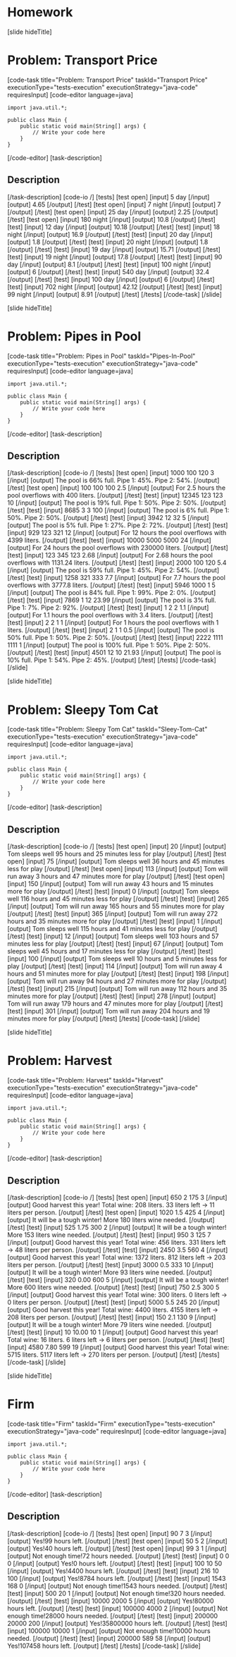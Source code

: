 # Homework

[slide hideTitle]
# Problem: Transport Price
[code-task title="Problem: Transport Price" taskId="Transport Price" executionType="tests-execution" executionStrategy="java-code" requiresInput]
[code-editor language=java]
```
import java.util.*;

public class Main {
    public static void main(String[] args) {
        // Write your code here
    }
}
```
[/code-editor]
[task-description]
## Description


[/task-description]
[code-io /]
[tests]
[test open]
[input]
5
day
[/input]
[output]
4.65
[/output]
[/test]
[test open]
[input]
7
night
[/input]
[output]
7
[/output]
[/test]
[test open]
[input]
25
day
[/input]
[output]
2.25
[/output]
[/test]
[test open]
[input]
180
night
[/input]
[output]
10.8
[/output]
[/test]
[test]
[input]
12
day
[/input]
[output]
10.18
[/output]
[/test]
[test]
[input]
18
night
[/input]
[output]
16.9
[/output]
[/test]
[test]
[input]
20
day
[/input]
[output]
1.8
[/output]
[/test]
[test]
[input]
20
night
[/input]
[output]
1.8
[/output]
[/test]
[test]
[input]
19
day
[/input]
[output]
15.71
[/output]
[/test]
[test]
[input]
19
night
[/input]
[output]
17.8
[/output]
[/test]
[test]
[input]
90
day
[/input]
[output]
8.1
[/output]
[/test]
[test]
[input]
100
night
[/input]
[output]
6
[/output]
[/test]
[test]
[input]
540
day
[/input]
[output]
32.4
[/output]
[/test]
[test]
[input]
100
day
[/input]
[output]
6
[/output]
[/test]
[test]
[input]
702
night
[/input]
[output]
42.12
[/output]
[/test]
[test]
[input]
99
night
[/input]
[output]
8.91
[/output]
[/test]
[/tests]
[/code-task]
[/slide]

[slide hideTitle]
# Problem: Pipes in Pool
[code-task title="Problem: Pipes in Pool" taskId="Pipes-In-Pool" executionType="tests-execution" executionStrategy="java-code" requiresInput]
[code-editor language=java]
```
import java.util.*;

public class Main {
    public static void main(String[] args) {
        // Write your code here
    }
}
```
[/code-editor]
[task-description]
## Description

[/task-description]
[code-io /]
[tests]
[test open]
[input]
1000
100
120
3
[/input]
[output]
The pool is 66% full. Pipe 1: 45%. Pipe 2: 54%.
[/output]
[/test]
[test open]
[input]
100
100
100
2.5
[/input]
[output]
For 2.5 hours the pool overflows with 400 liters.
[/output]
[/test]
[test]
[input]
12345
123
123
10
[/input]
[output]
The pool is 19% full. Pipe 1: 50%. Pipe 2: 50%.
[/output]
[/test]
[test]
[input]
8685
3
3
100
[/input]
[output]
The pool is 6% full. Pipe 1: 50%. Pipe 2: 50%.
[/output]
[/test]
[test]
[input]
3942
12
32
5
[/input]
[output]
The pool is 5% full. Pipe 1: 27%. Pipe 2: 72%.
[/output]
[/test]
[test]
[input]
929
123
321
12
[/input]
[output]
For 12 hours the pool overflows with 4399 liters.
[/output]
[/test]
[test]
[input]
10000
5000
5000
24
[/input]
[output]
For 24 hours the pool overflows with 230000 liters.
[/output]
[/test]
[test]
[input]
123
345
123
2.68
[/input]
[output]
For 2.68 hours the pool overflows with 1131.24 liters.
[/output]
[/test]
[test]
[input]
2000
100
120
5.4
[/input]
[output]
The pool is 59% full. Pipe 1: 45%. Pipe 2: 54%.
[/output]
[/test]
[test]
[input]
1258
321
333
7.7
[/input]
[output]
For 7.7 hours the pool overflows with 3777.8 liters.
[/output]
[/test]
[test]
[input]
5946
1000
1
5
[/input]
[output]
The pool is 84% full. Pipe 1: 99%. Pipe 2: 0%.
[/output]
[/test]
[test]
[input]
7869
1
12
23.99
[/input]
[output]
The pool is 3% full. Pipe 1: 7%. Pipe 2: 92%.
[/output]
[/test]
[test]
[input]
1
2
2
1.1
[/input]
[output]
For 1.1 hours the pool overflows with 3.4 liters.
[/output]
[/test]
[test]
[input]
2
2
1
1
[/input]
[output]
For 1 hours the pool overflows with 1 liters.
[/output]
[/test]
[test]
[input]
2
1
1
0.5
[/input]
[output]
The pool is 50% full. Pipe 1: 50%. Pipe 2: 50%.
[/output]
[/test]
[test]
[input]
2222
1111
1111
1
[/input]
[output]
The pool is 100% full. Pipe 1: 50%. Pipe 2: 50%.
[/output]
[/test]
[test]
[input]
4501
12
10
21.93
[/input]
[output]
The pool is 10% full. Pipe 1: 54%. Pipe 2: 45%.
[/output]
[/test]
[/tests]
[/code-task]
[/slide]

[slide hideTitle]
# Problem: Sleepy Tom Cat
[code-task title="Problem: Sleepy Tom Cat" taskId="Sleey-Tom-Cat" executionType="tests-execution" executionStrategy="java-code" requiresInput]
[code-editor language=java]
```
import java.util.*;

public class Main {
    public static void main(String[] args) {
        // Write your code here
    }
}
```
[/code-editor]
[task-description]
## Description

[/task-description]
[code-io /]
[tests]
[test open]
[input]
20
[/input]
[output]
Tom sleeps well
95 hours and 25 minutes less for play
[/output]
[/test]
[test open]
[input]
75
[/input]
[output]
Tom sleeps well
36 hours and 45 minutes less for play
[/output]
[/test]
[test open]
[input]
113
[/input]
[output]
Tom will run away
3 hours and 47 minutes more for play
[/output]
[/test]
[test open]
[input]
150
[/input]
[output]
Tom will run away
43 hours and 15 minutes more for play
[/output]
[/test]
[test]
[input]
0
[/input]
[output]
Tom sleeps well
116 hours and 45 minutes less for play
[/output]
[/test]
[test]
[input]
265
[/input]
[output]
Tom will run away
165 hours and 55 minutes more for play
[/output]
[/test]
[test]
[input]
365
[/input]
[output]
Tom will run away
272 hours and 35 minutes more for play
[/output]
[/test]
[test]
[input]
1
[/input]
[output]
Tom sleeps well
115 hours and 41 minutes less for play
[/output]
[/test]
[test]
[input]
12
[/input]
[output]
Tom sleeps well
103 hours and 57 minutes less for play
[/output]
[/test]
[test]
[input]
67
[/input]
[output]
Tom sleeps well
45 hours and 17 minutes less for play
[/output]
[/test]
[test]
[input]
100
[/input]
[output]
Tom sleeps well
10 hours and 5 minutes less for play
[/output]
[/test]
[test]
[input]
114
[/input]
[output]
Tom will run away
4 hours and 51 minutes more for play
[/output]
[/test]
[test]
[input]
198
[/input]
[output]
Tom will run away
94 hours and 27 minutes more for play
[/output]
[/test]
[test]
[input]
215
[/input]
[output]
Tom will run away
112 hours and 35 minutes more for play
[/output]
[/test]
[test]
[input]
278
[/input]
[output]
Tom will run away
179 hours and 47 minutes more for play
[/output]
[/test]
[test]
[input]
301
[/input]
[output]
Tom will run away
204 hours and 19 minutes more for play
[/output]
[/test]
[/tests]
[/code-task]
[/slide]

[slide hideTitle]
# Problem: Harvest
[code-task title="Problem: Harvest" taskId="Harvest" executionType="tests-execution" executionStrategy="java-code" requiresInput]
[code-editor language=java]
```
import java.util.*;

public class Main {
    public static void main(String[] args) {
        // Write your code here
    }
}
```
[/code-editor]
[task-description]
## Description

[/task-description]
[code-io /]
[tests]
[test open]
[input]
650
2
175
3
[/input]
[output]
Good harvest this year! Total wine: 208 liters.
33 liters left -\> 11 liters per person.
[/output]
[/test]
[test open]
[input]
1020
1.5
425
4
[/input]
[output]
It will be a tough winter! More 180 liters wine needed.
[/output]
[/test]
[test]
[input]
525
1.75
300
2
[/input]
[output]
It will be a tough winter! More 153 liters wine needed.
[/output]
[/test]
[test]
[input]
950
3
125
7
[/input]
[output]
Good harvest this year! Total wine: 456 liters.
331 liters left -\> 48 liters per person.
[/output]
[/test]
[test]
[input]
2450
3.5
560
4
[/input]
[output]
Good harvest this year! Total wine: 1372 liters.
812 liters left -\> 203 liters per person.
[/output]
[/test]
[test]
[input]
3000
0.5
333
10
[/input]
[output]
It will be a tough winter! More 93 liters wine needed.
[/output]
[/test]
[test]
[input]
320
0.00
600
5
[/input]
[output]
It will be a tough winter! More 600 liters wine needed.
[/output]
[/test]
[test]
[input]
750
2.5
300
5
[/input]
[output]
Good harvest this year! Total wine: 300 liters.
0 liters left -\> 0 liters per person.
[/output]
[/test]
[test]
[input]
5000
5.5
245
20
[/input]
[output]
Good harvest this year! Total wine: 4400 liters.
4155 liters left -\> 208 liters per person.
[/output]
[/test]
[test]
[input]
150
2.1
130
9
[/input]
[output]
It will be a tough winter! More 79 liters wine needed.
[/output]
[/test]
[test]
[input]
10
10.00
10
1
[/input]
[output]
Good harvest this year! Total wine: 16 liters.
6 liters left -\> 6 liters per person.
[/output]
[/test]
[test]
[input]
4580
7.80
599
19
[/input]
[output]
Good harvest this year! Total wine: 5715 liters.
5117 liters left -\> 270 liters per person.
[/output]
[/test]
[/tests]
[/code-task]
[/slide]

[slide hideTitle]
# Firm
[code-task title="Firm" taskId="Firm" executionType="tests-execution" executionStrategy="java-code" requiresInput]
[code-editor language=java]
```
import java.util.*;

public class Main {
    public static void main(String[] args) {
        // Write your code here
    }
}
```
[/code-editor]
[task-description]
## Description


[/task-description]
[code-io /]
[tests]
[test open]
[input]
90
7
3
[/input]
[output]
Yes!99 hours left.
[/output]
[/test]
[test open]
[input]
50
5
2
[/input]
[output]
Yes!40 hours left.
[/output]
[/test]
[test open]
[input]
99
3
1
[/input]
[output]
Not enough time!72 hours needed.
[/output]
[/test]
[test]
[input]
0
0
0
[/input]
[output]
Yes!0 hours left.
[/output]
[/test]
[test]
[input]
100
10
50
[/input]
[output]
Yes!4400 hours left.
[/output]
[/test]
[test]
[input]
216
10
100
[/input]
[output]
Yes!8784 hours left.
[/output]
[/test]
[test]
[input]
1543
168
0
[/input]
[output]
Not enough time!1543 hours needed.
[/output]
[/test]
[test]
[input]
500
20
1
[/input]
[output]
Not enough time!320 hours needed.
[/output]
[/test]
[test]
[input]
10000
2000
5
[/input]
[output]
Yes!80000 hours left.
[/output]
[/test]
[test]
[input]
100000
4000
2
[/input]
[output]
Not enough time!28000 hours needed.
[/output]
[/test]
[test]
[input]
200000
20000
200
[/input]
[output]
Yes!35800000 hours left.
[/output]
[/test]
[test]
[input]
100000
10000
1
[/input]
[output]
Not enough time!10000 hours needed.
[/output]
[/test]
[test]
[input]
200000
589
58
[/input]
[output]
Yes!107458 hours left.
[/output]
[/test]
[/tests]
[/code-task]
[/slide]